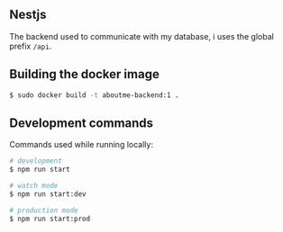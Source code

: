 ## Nestjs

The backend used to communicate with my database, i uses the global prefix `/api`.


## Building the docker image

```bash
$ sudo docker build -t aboutme-backend:1 .
```

## Development commands

Commands used while running locally:

```bash
# development
$ npm run start

# watch mode
$ npm run start:dev

# production mode
$ npm run start:prod
```